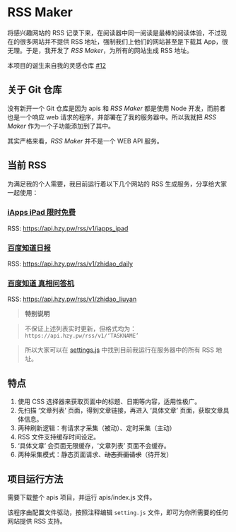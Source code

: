 # RSS Maker

将感兴趣网站的 RSS 记录下来，在阅读器中同一阅读是最棒的阅读体验，不过现在的很多网站并不提供 RSS 地址，强制我们上他们的网站甚至是下载其 App，很无理。于是，我开发了 _RSS Maker_，为所有的网站生成 RSS 地址。

本项目的诞生来自我的灵感仓库 [#12](https://github.com/h2y/inspirations/issues/12)

## 关于 Git 仓库

没有新开一个 Git 仓库是因为 apis 和 _RSS Maker_ 都是使用 Node 开发，而前者也是一个响应 web 请求的程序，并部署在了我的服务器中。所以我就把 _RSS Maker_ 作为一个子功能添加到了其中。

其实严格来看，_RSS Maker_ 并不是一个 WEB API 服务。

## 当前 RSS 

为满足我的个人需要，我目前运行着以下几个网站的 RSS 生成服务，分享给大家一起使用：

### [iApps iPad 限时免费](http://www.iapps.im/tags/iPad/)

RSS: <https://api.hzy.pw/rss/v1/iapps_ipad>

### [百度知道日报](https://zhidao.baidu.com/daily)

RSS: <https://api.hzy.pw/rss/v1/zhidao_daily>

### [百度知道 真相问答机](https://zhidao.baidu.com/liuyan/list)

RSS: <https://api.hzy.pw/rss/v1/zhidao_liuyan>

> **特别说明**

> 不保证上述列表实时更新，但格式均为：`https://api.hzy.pw/rss/v1/‘TASKNAME’`

> 所以大家可以在 [settings.js](https://github.com/h2y/apis/blob/master/rss_maker/settings.js) 中找到目前我运行在服务器中的所有 RSS 地址。


## 特点

1. 使用 CSS 选择器来获取页面中的标题、日期等内容，适用性极广。
2. 先扫描 ‘文章列表’ 页面，得到文章链接，再进入 ‘具体文章’ 页面，获取文章具体信息。
3. 两种刷新逻辑：有请求才采集（被动）、定时采集（主动）
4. RSS 文件支持缓存时间设定。
5. ‘具体文章’ 会页面无限缓存，‘文章列表’ 页面不会缓存。
6. 两种采集模式：静态页面请求、<del>动态页面请求</del>（待开发）

## 项目运行方法

需要下载整个 apis 项目，并运行 apis/index.js 文件。

该程序由配置文件驱动，按照注释编辑 `setting.js` 文件，即可为你所需要的任何网站提供 RSS 支持。
